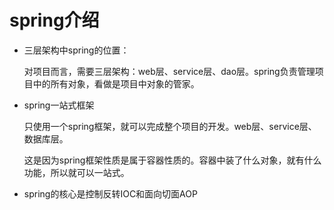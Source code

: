 # spring介绍

- 三层架构中spring的位置：

  对项目而言，需要三层架构：web层、service层、dao层。spring负责管理项目中的所有对象，看做是项目中对象的管家。

- spring一站式框架

  只使用一个spring框架，就可以完成整个项目的开发。web层、service层、数据库层。

  这是因为spring框架性质是属于容器性质的。容器中装了什么对象，就有什么功能，所以就可以一站式。

- spring的核心是控制反转IOC和面向切面AOP



